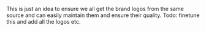 This is just an idea to ensure we all get the brand logos from the same source and can easily maintain them and ensure
their quality. Todo: finetune this and add all the logos etc.
